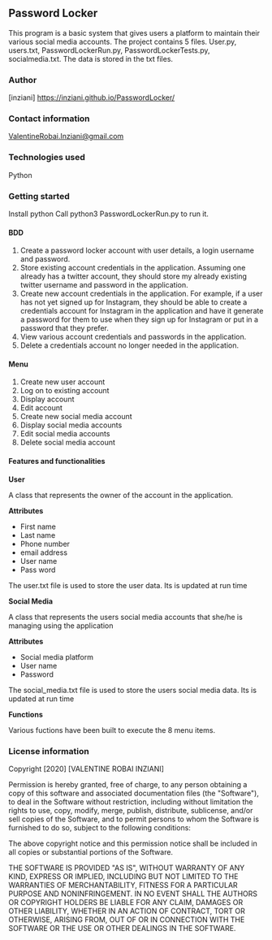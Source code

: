 ## Password Locker

This program is a basic system that gives users a platform to maintain
their various social media accounts. The project contains 5 files. User.py, 
users.txt, PasswordLockerRun.py, PasswordLockerTests.py, socialmedia.txt. The 
data is stored in the txt files.

### Author 
[inziani] https://inziani.github.io/PasswordLocker/

### Contact information
ValentineRobai.Inziani@gmail.com

### Technologies used
Python

### Getting started

Install python
Call python3 PasswordLockerRun.py to run it.

#### BDD

<ol>
<li>Create a password locker account with user details, a login username and password.</li>
<li>Store  existing account credentials in the application. Assuming one already
has a twitter account, they should store my already existing twitter username and 
password in the application.</li>
<li>Create new account credentials in the application. For example, if a user has not yet signed up
for Instagram, they should be able to create a credentials account for Instagram in the 
application and have it  generate a password for them to use when they sign up for Instagram or
put in a password that they prefer.</li>
<li>View  various account credentials and passwords in the application.</li>
<li>
Delete a credentials account  no longer needed in the application.</li>
</ol>

#### Menu 
<ol>
    <li>Create new user account</li>
    <li>Log on to existing account </li>
    <li>Display account</li>
    <li>Edit account</li>
    <li>Create new social media account</li>
    <li>Display social media accounts</li>
    <li>Edit social media accounts</li>
    <li>Delete social media account</li>
</ol>

#### Features and functionalities 
**User**

A class that represents the owner of the account in the application.

**Attributes**

<ul>
<li> First name</li>
<li> Last  name</li>
<li> Phone number</li>
<li> email address</li>
<li> User name</li>
<li> Pass word </li>
</ul>

The user.txt file is used to store the user data. Its is updated at run time

**Social Media**

A class that represents the users social media accounts that she/he is managing 
using the application

**Attributes**
<ul>
<li>Social media platform</li>
<li>User name</li>
<li>Password</li>
</ul>

The social_media.txt file is used to store the users social media data. 
Its is updated at run time

**Functions**

Various fuctions have been built to execute the 8 menu items.

### License information

Copyright [2020] [VALENTINE ROBAI INZIANI]

Permission is hereby granted, free of charge, to any person obtaining a copy of this software and associated documentation files (the "Software"), to deal in the Software without restriction, including without limitation the rights to use, copy, modify, merge, publish, distribute, sublicense, and/or sell copies of the Software, and to permit persons to whom the Software is furnished to do so, subject to the following conditions:

The above copyright notice and this permission notice shall be included in all copies or substantial portions of the Software.

THE SOFTWARE IS PROVIDED "AS IS", WITHOUT WARRANTY OF ANY KIND, EXPRESS OR IMPLIED, INCLUDING BUT NOT LIMITED TO THE WARRANTIES OF MERCHANTABILITY, FITNESS FOR A PARTICULAR PURPOSE AND NONINFRINGEMENT. IN NO EVENT SHALL THE AUTHORS OR COPYRIGHT HOLDERS BE LIABLE FOR ANY CLAIM, DAMAGES OR OTHER LIABILITY, WHETHER IN AN ACTION OF CONTRACT, TORT OR OTHERWISE, ARISING FROM, OUT OF OR IN CONNECTION WITH THE SOFTWARE OR THE USE OR OTHER DEALINGS IN THE SOFTWARE.



    
    
